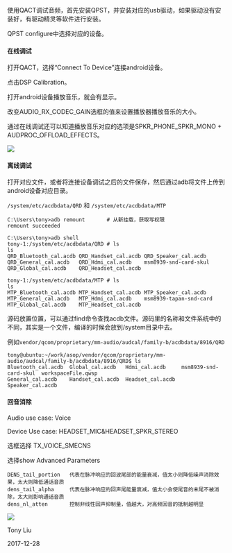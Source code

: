 使用QACT调试音频，首先安装QPST，并安装对应的usb驱动，如果驱动没有安装好，有驱动精灵等软件进行安装。

QPST configure中选择对应的设备。

#### 在线调试

打开QACT，选择“Connect To Device”连接android设备。

点击DSP Calibration。

打开android设备播放音乐，就会有显示。

改变AUDIO_RX_CODEC_GAIN选框的值来设置播放器播放音乐的大小。

通过在线调试还可以知道播放音乐对应的选项是SPKR_PHONE_SPKR_MONO + AUDPROC_OFFLOAD_EFFECTS。

![](http://images2017.cnblogs.com/blog/745188/201712/745188-20171228160050366-1593866864.png)

#### 离线调试

打开对应文件，或者将连接设备调试之后的文件保存，然后通过adb将文件上传到android设备对应目录。

`/system/etc/acdbdata/QRD` 和 `/system/etc/acdbdata/MTP`

```
C:\Users\tony>adb remount		# 从新挂载，获取写权限
remount succeeded

C:\Users\tony>adb shell
tony-1:/system/etc/acdbdata/QRD # ls
ls
QRD_Bluetooth_cal.acdb QRD_Handset_cal.acdb QRD_Speaker_cal.acdb
QRD_General_cal.acdb   QRD_Hdmi_cal.acdb    msm8939-snd-card-skul
QRD_Global_cal.acdb    QRD_Headset_cal.acdb

tony-1:/system/etc/acdbdata/MTP # ls
ls
MTP_Bluetooth_cal.acdb MTP_Handset_cal.acdb MTP_Speaker_cal.acdb
MTP_General_cal.acdb   MTP_Hdmi_cal.acdb    msm8939-tapan-snd-card
MTP_Global_cal.acdb    MTP_Headset_cal.acdb
```
源码放置位置，可以通过find命令查找acdb文件。源码里的名称和文件系统中的不同，其实是一个文件，编译的时候会放到/system目录中去。

例如`vendor/qcom/proprietary/mm-audio/audcal/family-b/acdbdata/8916/QRD`
```
tony@ubuntu:~/work/asop/vendor/qcom/proprietary/mm-audio/audcal/family-b/acdbdata/8916/QRD$ ls
Bluetooth_cal.acdb  Global_cal.acdb   Hdmi_cal.acdb     msm8939-snd-card-skul  workspaceFile.qwsp
General_cal.acdb    Handset_cal.acdb  Headset_cal.acdb  Speaker_cal.acdb
```

#### 回音消除

Audio use case: Voice

Device Use case: HEADSET_MIC&HEADSET_SPKR_STEREO

选框选择 TX_VOICE_SMECNS

选择show Advanced Parameters
```
DENS_tail_portion 	代表在脉冲响应的回波尾部的能量衰减，值太小则降低噪声消除效果，太大则降低通话音质
dens_tail_alpha 	代表在脉冲响应的回声尾能量衰减，值太小会使尾音的末尾不被消除，太大则影响通话音质
dens_nl_atten		控制非线性回声抑制量，值越大，对高频回音的抵制越明显
```

![](http://images2017.cnblogs.com/blog/745188/201712/745188-20171228160118366-2062464619.png)

Tony Liu

2017-12-28